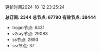 更新时间2024-10-12 23:25:24

**总订阅: 2344**
**总节点: 67790**
**有效节点: 38444**
- trojan节点: 6431
- v2ray节点: 29083
- ss节点: 2893
- ssr节点: 37
